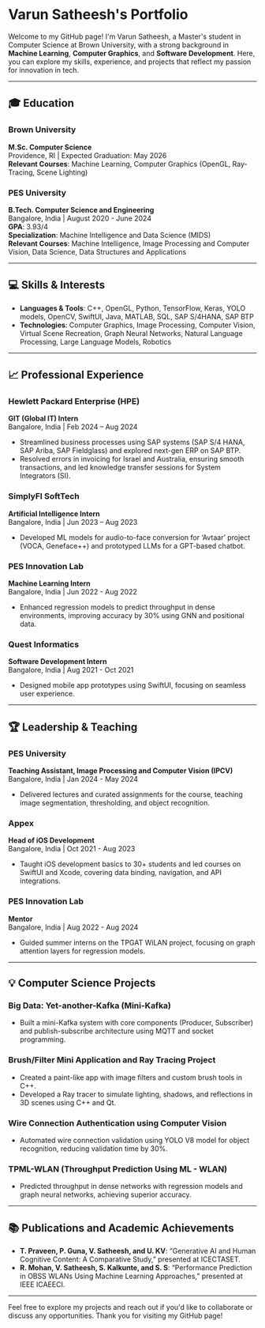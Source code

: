 
# Varun Satheesh's Portfolio

Welcome to my GitHub page! I'm Varun Satheesh, a Master's student in Computer Science at Brown University, with a strong background in **Machine Learning**, **Computer Graphics**, and **Software Development**. Here, you can explore my skills, experience, and projects that reflect my passion for innovation in tech.

---

## 🎓 Education

### Brown University  
**M.Sc. Computer Science**  
Providence, RI | Expected Graduation: May 2026  
**Relevant Courses**: Machine Learning, Computer Graphics (OpenGL, Ray-Tracing, Scene Lighting)

### PES University  
**B.Tech. Computer Science and Engineering**  
Bangalore, India | August 2020 - June 2024  
**GPA**: 3.93/4  
**Specialization**: Machine Intelligence and Data Science (MIDS)  
**Relevant Courses**: Machine Intelligence, Image Processing and Computer Vision, Data Science, Data Structures and Applications  

---

## 💻 Skills & Interests

- **Languages & Tools**: C++, OpenGL, Python, TensorFlow, Keras, YOLO models, OpenCV, SwiftUI, Java, MATLAB, SQL, SAP S/4HANA, SAP BTP
- **Technologies**: Computer Graphics, Image Processing, Computer Vision, Virtual Scene Recreation, Graph Neural Networks, Natural Language Processing, Large Language Models, Robotics

---

## 📈 Professional Experience

### Hewlett Packard Enterprise (HPE)  
**GIT (Global IT) Intern**  
Bangalore, India | Feb 2024 – Aug 2024  
- Streamlined business processes using SAP systems (SAP S/4 HANA, SAP Ariba, SAP Fieldglass) and explored next-gen ERP on SAP BTP.
- Resolved errors in invoicing for Israel and Australia, ensuring smooth transactions, and led knowledge transfer sessions for System Integrators (SI).

### SimplyFI SoftTech  
**Artificial Intelligence Intern**  
Bangalore, India | Jun 2023 – Aug 2023  
- Developed ML models for audio-to-face conversion for ‘Avtaar’ project (VOCA, Geneface++) and prototyped LLMs for a GPT-based chatbot.

### PES Innovation Lab  
**Machine Learning Intern**  
Bangalore, India | Jun 2022 - Aug 2022  
- Enhanced regression models to predict throughput in dense environments, improving accuracy by 30% using GNN and positional data.

### Quest Informatics  
**Software Development Intern**  
Bangalore, India | Aug 2021 - Oct 2021  
- Designed mobile app prototypes using SwiftUI, focusing on seamless user experience.

---

## 🏆 Leadership & Teaching

### PES University  
**Teaching Assistant, Image Processing and Computer Vision (IPCV)**  
Bangalore, India | Jan 2024 - May 2024  
- Delivered lectures and curated assignments for the course, teaching image segmentation, thresholding, and object recognition.

### Appex  
**Head of iOS Development**  
Bangalore, India | Oct 2021 - Aug 2023  
- Taught iOS development basics to 30+ students and led courses on SwiftUI and Xcode, covering data binding, navigation, and API integrations.

### PES Innovation Lab  
**Mentor**  
Bangalore, India | Aug 2022 - Aug 2024  
- Guided summer interns on the TPGAT WiLAN project, focusing on graph attention layers for regression models.

---

## 💡 Computer Science Projects

### **Big Data: Yet-another-Kafka (Mini-Kafka)**
- Built a mini-Kafka system with core components (Producer, Subscriber) and publish-subscribe architecture using MQTT and socket programming.

### **Brush/Filter Mini Application and Ray Tracing Project**
- Created a paint-like app with image filters and custom brush tools in C++.
- Developed a Ray tracer to simulate lighting, shadows, and reflections in 3D scenes using C++ and Qt.

### **Wire Connection Authentication using Computer Vision**
- Automated wire connection validation using YOLO V8 model for object recognition, reducing validation time by 30%.

### **TPML-WLAN (Throughput Prediction Using ML - WLAN)**
- Predicted throughput in dense networks with regression models and graph neural networks, achieving superior accuracy.

---

## 📚 Publications and Academic Achievements

- **T. Praveen, P. Guna, V. Satheesh, and U. KV**: “Generative AI and Human Cognitive Content: A Comparative Study,” presented at ICECTASET.
- **R. Mohan, V. Satheesh, S. Kalkunte, and S. S**: “Performance Prediction in OBSS WLANs Using Machine Learning Approaches,” presented at IEEE ICAEECI.

---

Feel free to explore my projects and reach out if you'd like to collaborate or discuss any opportunities. Thank you for visiting my GitHub page!

